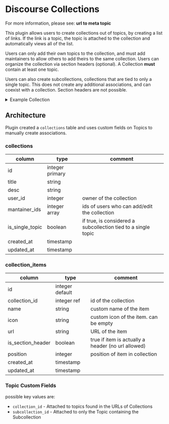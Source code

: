 # Discourse Collections

For more information, please see: **url to meta topic**

This plugin allows users to create collections out of topics, by creating a list of links. If the link is a topic, the topic is attached to the collection and automatically views all of the list.

Users can only add their own topics to the collection, and must add maintainers to allow others to add theirs to the same collection. Users can organize the collection via section headers (optional). A Collection **must** contain at least one topic.

Users can also create subcollections, collections that are tied to only a single topic. This does not create any additional associations, and can coexist with a collection. Section headers are not possible.

<details>
<summary>Example Collection</summary>

```md
// Collection

# Header 2

- Topic A
- Topic B
- Topic C

# Header 2

- External Link
- External Link
```

```md
// Subcollection for Topic A

- Post 1
- Post 20
- External Link
- Topic X
```

In this setup, Topic A, B, and C will have the main Collection visible and attached. There will be two sections.

For Topic A, there will be an additional section that displays the subcollection. No association to Topic X is created.

</details>

## Architecture

Plugin created a `collections` table and uses custom fields on Topics to manually create associations.

### collections

| column          | type            | comment                                                       |
| --------------- | --------------- | ------------------------------------------------------------- |
| id              | integer primary |                                                               |
| title           | string          |                                                               |
| desc            | string          |
| user_id         | integer         | owner of the collection                                       |
| mantainer_ids   | integer array   | ids of users who can add/edit the collection                  |
| is_single_topic | boolean         | if true, is considered a subcollection tied to a single topic |
| created_at      | timestamp       |                                                               |
| updated_at      | timestamp       |                                                               |

### collection_items

| column            | type            | comment                                            |
| ----------------- | --------------- | -------------------------------------------------- |
| id                | integer default |                                                    |
| collection_id     | integer ref     | id of the collection                               |
| name              | string          | custom name of the item                            |
| icon              | string          | custom icon of the item. can be empty              |
| url               | string          | URL of the item                                    |
| is_section_header | boolean         | true if item is actually a header (no url allowed) |
| position          | integer         | position of item in collection                     |
| created_at        | timestamp       |                                                    |
| updated_at        | timestamp       |                                                    |

### Topic Custom Fields

possible key values are:

- `collection_id` - Attached to topics found in the URLs of Collections
- `subcollection_id` - Attached to only the Topic containing the Subcollection

